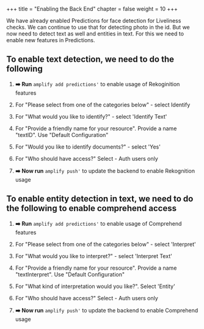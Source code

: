 +++
title = "Enabling the Back End"
chapter = false
weight = 10
+++

We have already enabled Predictions for face detection for Liveliness checks. We can continue to use that for detecting photo in the id. But we now need to detect text as well and entities in text. For this we need to enable new features in Predictions.

## To enable text detection, we need to do the following

1. **➡️ Run** `amplify add predictions'` to enable usage of Rekoginition features

2. For "Please select from one of the categories below" - select Identify

3. For "What would you like to identify?" - select 'Identify Text'

4. For "Provide a friendly name for your resource". Provide a name "textID". Use "Default Configuration"

5. For "Would you like to identify documents?" - select 'Yes'

6. For "Who should have access?" Select - Auth users only

7. **➡️ Now run** `amplify push'` to update the backend to enable Rekognition usage


## To enable entity detection in text, we need to do the following to enable comprehend access

1. **➡️ Run** `amplify add predictions'` to enable usage of Comprehend features

2. For "Please select from one of the categories below" - select 'Interpret'

3. For "What would you like to interpret?" - select 'Interpret Text'

4. For "Provide a friendly name for your resource". Provide a name "textInterpret". Use "Default Configuration"

5. For "What kind of interpretation would you like?". Select 'Entity'

6. For "Who should have access?" Select - Auth users only

7. **➡️ Now run** `amplify push'` to update the backend to enable Comprehend usage


